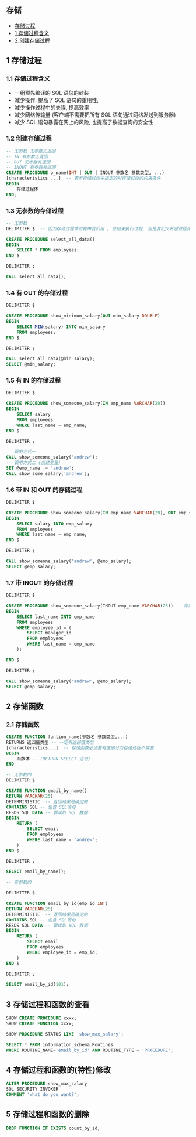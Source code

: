 ## 存储

- [存储过程](#存储过程)
- [1 存储过程含义](#1-存储过程含义)
- [2 创建存储过程](#2-创建存储过程)

## 1 存储过程

### 1.1 存储过程含义

- 一组预先编译的 SQL 语句的封装
- 减少操作, 提高了 SQL 语句的重用性,
- 减少操作过程中的失误, 提高效率
- 减少网络传输量 (客户端不需要把所有 SQL 语句通过网络发送到服务器)
- 减少 SQL 语句暴露在网上的风险, 也提高了数据查询的安全性

### 1.2 创建存储过程

```sql
-- 无参数 无参数无返回
-- IN 有参数无返回
-- OUT 无参数有返回
-- INOUT 有参数有返回
CREATE PROCEDURE p_name(INT | OUT | INOUT 参数名 参数类型, ...)
[characteristics ...]  -- 表示存储过程中指定的对存储过程的约束条件
BEGIN
    存储过程体
END;
```

### 1.3 无参数的存储过程

```sql
-- 无参数
DELIMITER $  -- 因为存储过程体过程中我们用 ; 会结束执行过程, 但是我们又希望过程体中各个 sql 语句能够分开, 因此先转换分隔符符号为 $

CREATE PROCEDURE select_all_data()
BEGIN
    SELECT * FROM employees;
END $

DELIMITER ;

CALL select_all_data();
```

### 1.4 有 OUT 的存储过程

```sql
DELIMITER $

CREATE PROCEDURE show_minimum_salary(OUT min_salary DOUBLE)
BEGIN
    SELECT MIN(salary) INTO min_salary
    FROM employees;
END $

DELIMITER ;

CALL select_all_data(@min_salary);
SELECT @min_salary;
```

### 1.5 有 IN 的存储过程

```sql
DELIMITER $

CREATE PROCEDURE show_someone_salary(IN emp_name VARCHAR(20))
BEGIN
    SELECT salary
    FROM employees
    WHERE last_name = emp_name;
END $

DELIMITER ;

-- 调用方式一
CALL show_someone_salary('andrew');
-- 调用方式二 (创建变量)
SET @emp_name := 'andrew';
CALL show_some_salary('andrew');
```

### 1.6 带 IN 和 OUT 的存储过程

```sql
DELIMITER $

CREATE PROCEDURE show_someone_salary(IN emp_name VARCHAR(20), OUT emp_salary DECIMAL(10, 2)) -- 存在隐式转换
BEGIN
    SELECT salary INTO emp_salary
    FROM employees
    WHERE last_name = emp_name;
END $

DELIMITER ;

CALL show_someone_salary('andrew', @emp_salary);
SELECT @emp_salary;
```

### 1.7 带 INOUT 的存储过程

```sql
DELIMITER $

CREATE PROCEDURE show_someone_salary(INOUT emp_name VARCHAR(25)) -- 存在隐式转换
BEGIN
    SELECT last_name INTO emp_name
    FROM employees
    WHERE employee_id = (
        SELECT manager_id
        FROM employees
        WHERE last_name = emp_name
    );

END $

DELIMITER ;

CALL show_someone_salary('andrew', @emp_salary);
SELECT @emp_salary;
```

## 2 存储函数

### 2.1 存储函数

```sql
CREATE FUNCTION funtion_name(参数名 参数类型,...)
RETURNS 返回值类型 -- 一定有返回值类型
[characteristics...]  -- 存储函数必须要有这部分而存储过程不需要
BEGIN
    函数体 -- (RETURN SELECT 语句)
END
```

```sql
-- 无参数的
DELIMITER $

CREATE FUNCTION email_by_name()
RETURN VARCHAR(25)
DETERMINISTIC  -- 返回结果是确定的
CONTAINS SQL -- 包含 SQL语句
RESDS SQL DATA -- 要读取 SQL 数据
BEGIN
    RETURN (
        SELECT email 
        FROM employees
        WHERE last_name = 'andrew';
    )
END $

DELIMITER ;

SELECT email_by_name();

-- 有参数的

DELIMITER $

CREATE FUNCTION email_by_id(emp_id INT)
RETURN VARCHAR(25)
DETERMINISTIC  -- 返回结果是确定的
CONTAINS SQL -- 包含 SQL语句
RESDS SQL DATA -- 要读取 SQL 数据
BEGIN
    RETURN (
        SELECT email 
        FROM employees
        WHERE employee_id = emp_id;
    )
END $

DELIMITER ;

SELECT email_by_id(101);
```

## 3 存储过程和函数的查看

```sql
SHOW CREATE PROCEDURE xxxx;
SHOW CREATE FUNCTION xxxx;

SHOW PROCEDURE STATUS LIKE 'show_max_salary';

SELECT * FROM information_schema.Routines
WHERE ROUTINE_NAME='email_by_id' AND ROUTINE_TYPE = 'PROCEDURE';
```

## 4 存储过程和函数的(特性)修改

```sql
ALTER PROCEDURE show_max_salary
SQL SECURITY INVOKER
COMMENT 'what do you want?';
```

## 5 存储过程和函数的删除

```sql
DROP FUNCTION IF EXISTS count_by_id;
```

